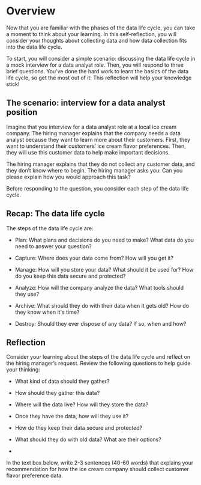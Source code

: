 # Overview

Now that you are familiar with the phases of the data life cycle, you can take a moment to think about your learning. In this self-reflection, you will consider your thoughts about collecting data and how data collection fits into the data life cycle.

To start, you will consider a simple scenario: discussing the data life cycle in a mock interview for a data analyst role. Then, you will respond to three brief questions. You’ve done the hard work to learn the basics of the data life cycle, so get the most out of it: This reflection will help your knowledge stick! 

## The scenario: interview for a data analyst position

Imagine that you interview for a data analyst role at a local ice cream company. The hiring manager explains that the company needs a data analyst because they want to learn more about their customers. First, they want to understand their customers’ ice cream flavor preferences. Then, they will use this customer data to help make important decisions. 

The hiring manager explains that they do not collect any customer data, and they don’t know where to begin. The hiring manager asks you: Can you please explain how you would approach this task?

Before responding to the question, you consider each step of the data life cycle.

## Recap: The data life cycle

The steps of the data life cycle are:

- Plan: What plans and decisions do you need to make? What data do you need to answer your question?

- Capture: Where does your data come from? How will you get it?

- Manage: How will you store your data? What should it be used for? How do you keep this data secure and protected?

- Analyze: How will the company analyze the data? What tools should they use?

- Archive: What should they do with their data when it gets old? How do they know when it's time?

- Destroy: Should they ever dispose of any data? If so, when and how?

## Reflection

Consider your learning about the steps of the data life cycle and reflect on the hiring manager’s request. Review the following questions to help guide your thinking: 

- What kind of data should they gather? 

- How should they gather this data? 

- Where will the data live? How will they store the data?

- Once they have the data, how will they use it? 

- How do they keep their data secure and protected? 

- What should they do with old data? What are their options?
-

In the text box below, write 2-3 sentences (40-60 words) that explains your recommendation for how the ice cream company should collect customer flavor preference data. 
